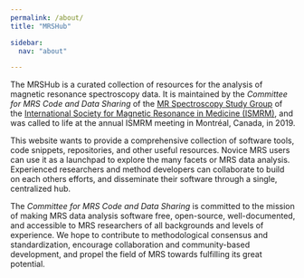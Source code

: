 ```yaml
---
permalink: /about/
title: "MRSHub"

sidebar:
  nav: "about"

---
```


The MRSHub is a curated collection of resources for the analysis of magnetic resonance spectroscopy data. It is maintained by the *Committee for MRS Code and Data Sharing*  of the [MR Spectroscopy Study Group](https://www.ismrm.org/study-groups/mr-spectroscopy/) of the [International Society for Magnetic Resonance in Medicine (ISMRM)](https://www.ismrm.org), and was called to life at the annual ISMRM meeting in Montréal, Canada, in 2019.

This website wants to provide a comprehensive collection of software tools, code snippets, repositories, and other useful resources. Novice MRS users can use it as a launchpad to explore the many facets or MRS data analysis.  Experienced researchers and method developers can collaborate to build on each others efforts, and disseminate their software through a single, centralized hub.

The *Committee for MRS Code and Data Sharing* is committed to the mission of making MRS data analysis software free, open-source, well-documented, and accessible to MRS researchers of all backgrounds and levels of experience. We hope to contribute to methodological consensus and standardization, encourage collaboration and community-based development, and propel the field of MRS towards fulfilling its great potential.
